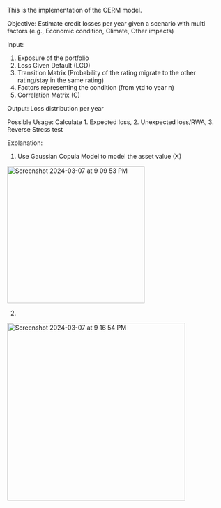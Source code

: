 This is the implementation of the CERM model.

Objective: Estimate credit losses per year given a scenario with multi factors (e.g., Economic condition, Climate, Other impacts)

Input:
1. Exposure of the portfolio
2. Loss Given Default (LGD)
3. Transition Matrix (Probability of the rating migrate to the other rating/stay in the same rating)
4. Factors representing the condition (from ytd to year n)
5. Correlation Matrix (C)

Output:
Loss distribution per year

Possible Usage:
Calculate 1. Expected loss, 2. Unexpected loss/RWA, 3. Reverse Stress test


Explanation:

1. Use Gaussian Copula Model to model the asset value (X)
  <img width="315" alt="Screenshot 2024-03-07 at 9 09 53 PM" src="https://github.com/JackyOOOO/Credit-Modelling/assets/106862996/f211086f-5f6a-4233-be87-953d987e5c6d">

2. 
<img width="408" alt="Screenshot 2024-03-07 at 9 16 54 PM" src="https://github.com/JackyOOOO/Credit-Modelling/assets/106862996/4a1a9eb3-93b9-468b-994f-f740448ff9c7">
